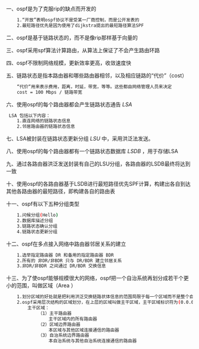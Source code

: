 一、ospf是为了克服rip的缺点而开发的
```bash
	1.“开放”表明ospf协议不是受某一厂商控制，而是公开发表的
	2.最短路径优先是因为使用了dijkstra提出的最短路径算法SPF
```

二、ospf是基于链路状态的，而不是像rip那样基于向量的

三、ospf采用spf算法计算路由，从算法上保证了不会产生路由环路

四、ospf不限制网络规模，更新效率更高，收敛速度快

五、链路状态是指本路由器和哪些路由器相邻，以及相应链路的“代价”（cost）
```bash
	“代价“用来表示费用，距离，时延，带宽，等等。这些都由网络管理人员来决定
	cost = 100 Mbps / 链路带宽
```

六、使用ospf的每个路由器都会产生链路状态通告 *LSA*
```bash
 LSA 包括以下内容：
	1.直连网络的链路状态信息
	2.邻居路由器的链路状态信息
```

七、LSA被封装在链路状态更新分组 *LSU* 中，采用洪泛法发送。

八、使用ospf的每个路由器都有一个链路状态数据库 *LSDB* ，用于存储LSA

九、通过各路由器洪泛发送封装有自己的LSU分组，各路由器的LSDB最终将达到一致

十、使用ospf的各路由器基于LSDB进行最短路径优先SPF计算，构建出各自到达其他各路由器的最短路径，即构建各自的路由表

十一、ospf有以下五种分组类型
```bash
	1.问候分组(Hello)
	2.数据库描述分组
	3.链路状态确认分组
	4.链路状态更新分组
```

十二、ospf在多点接入网络中路由器邻居关系的建立
```bash
	1.选举指定路由器 DR 和备用的指定路由器 BDR
	2.所有的 非DR/非BDR 只与 DR/BDR 建立邻居关系
	3.非DR/非BDR 之间通过 DR/BDR 交换信息
```

十三、为了使ospf能够规模很大的网络，ospf把一个自治系统再划分成若干个更小的范围，叫做区域（Area ）
```bash
	1.划分区域的好处就是把利用洪泛交换链路状体信息的范围局限于每一个区域而不是整个自治系统，这就减少了整个网络上的通信量
	2.ospf采用层次结构的区域划分，在上层的区域叫做主干区域，主干区域标识符为(0.0.0.0)
		主干区域：
			（1）主干路由器
				主干区域内的所有路由器
			（2）区域边界路由器
				本区域与其他区域连接通信的路由器
			（3）自治系统边界路由器
				本自治系统与其他自治系统连接通信的路由器
```

